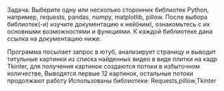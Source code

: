 Задача:
Выберите одну или несколько сторонних библиотек Python, например, requests, pandas, numpy, matplotlib, pillow.
После выбора библиотек(-и) изучите документацию к ней(ним), ознакомьтесь с их основными возможностями и функциями. 
К каждой библиотеке дана ссылка на документацию ниже.

Программа посылает запрос в ютуб, анализирует страницу и выводит титульные картинки из списка найденных видео 
в виде плитки на кадр Tkinter, для получения картинок создаются потоки в избыточном количестве,
Выводятся первые 12 картинок, остальные потоки продолжают работу
Использованы библиотеки: Requests,pillow,Tkinter